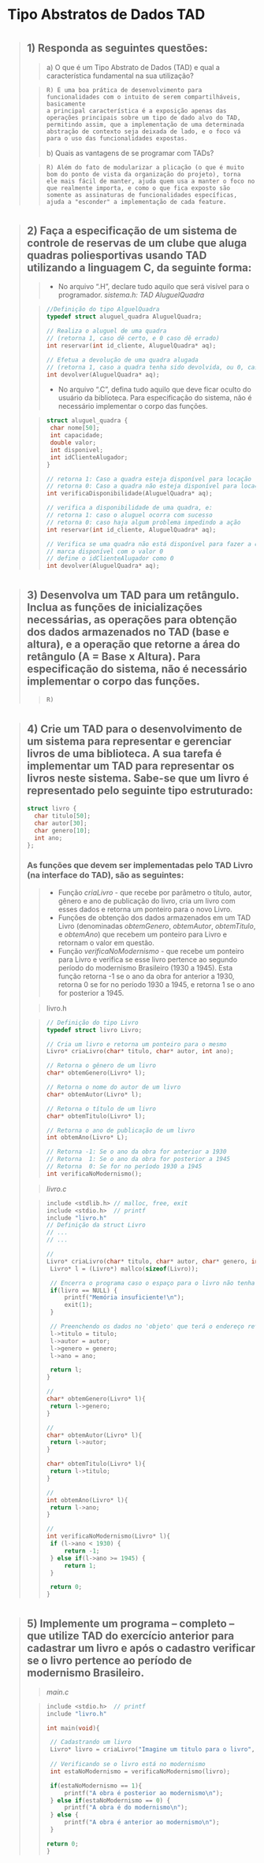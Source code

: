 # Tipo Abstratos de Dados TAD
#
> ## **1)** Responda as seguintes questões:
>> a) O que é um Tipo Abstrato de Dados (TAD) e qual a característica fundamental na sua utilização?
>
>> ```
>> R) É uma boa prática de desenvolvimento para funcionalidades com o intuito de serem compartilháveis, basicamente 
>> a principal característica é a exposição apenas das operações principais sobre um tipo de dado alvo do TAD,
>> permitindo assim, que a implementação de uma determinada abstração de contexto seja deixada de lado, e o foco vá
>> para o uso das funcionalidades expostas.
>> ```
>> b) Quais as vantagens de se programar com TADs?
>
>> ```
>> R) Além do fato de modularizar a plicação (o que é muito bom do ponto de vista da organização do projeto), torna
>> ele mais fácil de manter, ajuda quem usa a manter o foco no que realmente importa, e como o que fica exposto são
>> somente as assinaturas de funcionalidades específicas, ajuda a "esconder" a implementação de cada feature.
>> ```

#
> ## **2) Faça a especificação de um sistema de controle de reservas de um clube que aluga quadras poliesportivas usando TAD utilizando a linguagem C, da seguinte forma:**
>> * No arquivo “.H”, declare tudo aquilo que será visível para o programador. 
>> *sistema.h: TAD AluguelQuadra*
>
>> ```c
>> //Definição do tipo AlguelQuadra
>> typedef struct aluguel_quadra AluguelQuadra;
>>
>> // Realiza o aluguel de uma quadra
>> // (retorna 1, caso dê certo, e 0 caso dê errado)
>> int reservar(int id_cliente, AluguelQuadra* aq);
>>
>> // Efetua a devolução de uma quadra alugada
>> // (retorna 1, caso a quadra tenha sido devolvida, ou 0, caso algo de errado ocorra)
>> int devolver(AluguelQuadra* aq);
>>
>> ```
>> * No arquivo “.C”, defina tudo aquilo que deve ficar oculto do usuário da biblioteca. Para especificação do sistema, não é necessário implementar o corpo das funções.
>
>> ```c
>> struct aluguel_quadra {
>> 	char nome[50];
>>	int capacidade;
>>	double valor;
>>	int disponivel;
>>	int idClienteAlugador;
>> }
>>
>> // retorna 1: Caso a quadra esteja disponível para locação
>> // retorna 0: Caso a quadra não esteja disponível para locação
>> int verificaDisponibilidade(AluguelQuadra* aq);
>>
>> // verifica a disponibilidade de uma quadra, e:
>> // retorna 1: caso o aluguel ocorra com sucesso
>> // retorna 0: caso haja algum problema impedindo a ação
>> int reservar(int id_cliente, AluguelQuadra* aq);
>>
>> // Verifica se uma quadra não está disponível para fazer a devolução:
>> // marca disponível com o valor 0
>> // define o idClienteAlugador como 0
>> int devolver(AluguelQuadra* aq);
>> ```

#
> ## **3)** Desenvolva um TAD para um retângulo. Inclua as funções de inicializações necessárias, as operações para obtenção dos dados armazenados no TAD (base e altura), e a operação que retorne a área do retângulo (A = Base x Altura). Para especificação do sistema, não é necessário implementar o corpo das funções.
>
>> ```c
>> R)
>> ```

#
> ## **4)** Crie um TAD para o desenvolvimento de um sistema para representar e gerenciar livros de uma biblioteca. A sua tarefa é implementar um TAD para representar os livros neste sistema. Sabe-se que um livro é representado pelo seguinte tipo estruturado:
> ```c
> struct livro {
>	char titulo[50];
> 	char autor[30];
> 	char genero[10];
> 	int ano;
> };
>```
>
> ### As funções que devem ser implementadas pelo TAD Livro (na interface do TAD), são as seguintes:
>> * Função *criaLivro* - que recebe por parâmetro o título, autor, gênero e ano de publicação do livro, cria um livro com esses dados e retorna um ponteiro para o novo Livro.
>> * Funções de obtenção dos dados armazenados em um TAD Livro (denominadas *obtemGenero*, *obtemAutor*, *obtemTitulo*, e *obtemAno*) que recebem um ponteiro para Livro e retornam o valor em questão.
>> * Função *verificaNoModernismo* - que recebe um ponteiro para Livro e verifica se esse livro pertence ao segundo período do modernismo Brasileiro (1930 a 1945). Esta função retorna -1 se o ano da obra for anterior a 1930, retorna 0 se for no período 1930 a 1945, e retorna 1 se o ano for posterior a 1945.
>
>> livro.h
>
>> ```c
>> // Definição do tipo Livro
>> typedef struct livro Livro;
>>
>> // Cria um livro e retorna um ponteiro para o mesmo
>> Livro* criaLivro(char* titulo, char* autor, int ano);
>>
>> // Retorna o gênero de um livro
>> char* obtemGenero(Livro* l);
>>
>> // Retorna o nome do autor de um livro
>> char* obtemAutor(Livro* l);
>>
>> // Retorna o título de um livro
>> char* obtemTitulo(Livro* l);
>>
>> // Retorna o ano de publicação de um livro
>> int obtemAno(Livro* L);
>>
>> // Retorna -1: Se o ano da obra for anterior a 1930
>> // Retorna  1: Se o ano da obra for posterior a 1945
>> // Retorna  0: Se for no período 1930 a 1945
>> int verificaNoModernismo();
>> ```
>
>> *livro.c*
>
>> ```c
>> include <stdlib.h> // malloc, free, exit
>> include <stdio.h>  // printf
>> include "livro.h"
>> // Definição da struct Livro
>> // ...
>> // ...
>>
>> //
>> Livro* criaLivro(char* titulo, char* autor, char* genero, int ano){
>>	Livro* l = (Livro*) mallco(sizeof(Livro));
>>
>>	// Encerra o programa caso o espaço para o livro não tenha sido alocado
>>	if(livro == NULL) {
>>		printf("Memória insuficiente!\n");
>>		exit(1);
>>	}
>>
>>	// Preenchendo os dados no 'objeto' que terá o endereço retornado
>>	l->titulo = titulo;
>>	l->autor = autor;
>>	l->genero = genero;
>>	l->ano = ano;
>>
>>	return l;
>>}
>>
>> //
>> char* obtemGenero(Livro* l){
>>	return l->genero;
>>}
>>
>> //
>> char* obtemAutor(Livro* l){
>> 	return l->autor;
>>}
>>
>> char* obtemTitulo(Livro* l){
>> 	return l->titulo;
>>}
>>
>> //
>> int obtemAno(Livro* l){
>> 	return l->ano;
>>}
>>
>> //
>> int verificaNoModernismo(Livro* l){
>>	if (l->ano < 1930) {
>>		return -1;
>>	} else if(l->ano >= 1945) {
>>		return 1;
>>	}
>>
>>	return 0;
>>}
>> ```


#
> ## **5)** Implemente um programa – completo – que utilize TAD do exercício anterior para cadastrar um livro e após o cadastro verificar se o livro pertence ao período de modernismo Brasileiro.
>
>> *main.c*
>
>> ```c
>> include <stdio.h>  // printf
>> include "livro.h"
>>
>> int main(void){
>>
>> 	// Cadastrando um livro
>> 	Livro* livro = criaLivro("Imagine um titulo para o livro", "Nome de um autor", "ficção temporária", 1844);
>> 	
>>	// Verificando se o livro está no modernismo
>>	int estaNoModernismo = verificaNoModernismo(livro);
>>
>>	if(estaNoModernismo == 1){
>>		printf("A obra é posterior ao modernismo\n");
>>	} else if(estaNoModernismo == 0) {
>>		printf("A obra é do modernismo\n");
>>	} else {
>>		printf("A obra é anterior ao modernismo\n");
>>	}
>>
>> return 0;
>>}
>> ```
